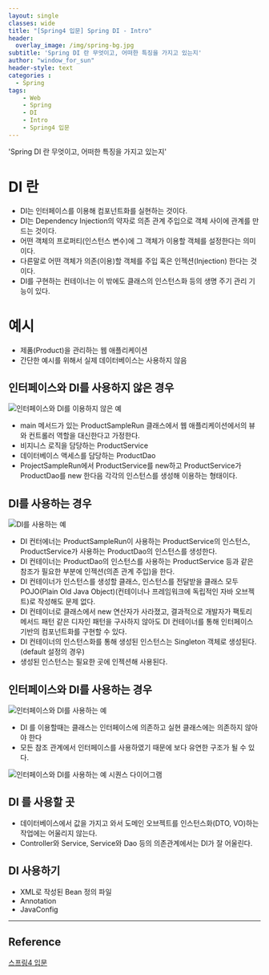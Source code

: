 ```yaml
--- 
layout: single
classes: wide
title: "[Spring4 입문] Spring DI - Intro"
header:
  overlay_image: /img/spring-bg.jpg
subtitle: 'Spring DI 란 무엇이고, 어떠한 특징을 가지고 있는지'
author: "window_for_sun"
header-style: text
categories :
  - Spring
tags:
    - Web
    - Spring
    - DI
    - Intro
    - Spring4 입문
---  
```


'Spring DI 란 무엇이고, 어떠한 특징을 가지고 있는지'

# DI 란
- DI는 인터페이스를 이용해 컴포넌트화를 실현하는 것이다.
- DI는 Dependency Injection의 약자로 의존 관계 주입으로 객체 사이에 관계를 만드는 것이다.
- 어떤 객체의 프로퍼티(인스턴스 변수)에 그 객체가 이용할 객체를 설정한다는 의미이다.
- 다른말로 어떤 객체가 의존(이용)할 객체를 주입 혹은 인젝션(Injection) 한다는 것이다.
- DI를 구현하는 컨테이너는 이 밖에도 클래스의 인스턴스화 등의 생명 주기 관리 기능이 있다.


# 예시
- 제품(Product)을 관리하는 웹 애플리케이션  
- 간단한 예시를 위해서 실제 데이터베이스는 사용하지 않음

## 인터페이스와 DI를 사용하지 않은 경우
![인터페이스와 DI를 이용하지 않은 예]({{site.baseurl}}/img/spring/spring-spring4intro-3-spring-di-intro-notinterface-ex-1.png)
- main 메서드가 있는 ProductSampleRun 클래스에서 웹 애플리케이션에서의 뷰와 컨트롤러 역할을 대신한다고 가정한다.
- 비지니스 로직을 담당하는 ProductService
- 데이터베이스 액세스를 담당하는 ProductDao
- ProjectSampleRun에서 ProductService를 new하고 ProductService가 ProductDao를 new 한다음 각각의 인스턴스를 생성해 이용하는 형태이다.

## DI를 사용하는 경우
![DI를 사용하는 예]({{site.baseurl}}/img/spring/spring-spring4intro-3-spring-di-intro-usedi-ex-1.png)
- DI 컨터에너는 ProductSampleRun이 사용하는 ProductService의 인스턴스, ProductService가 사용하는 ProductDao의 인스턴스를 생성한다.
- DI 컨테이너는 ProductDao의 인스턴스를 사용하는 ProductService 등과 같은 참조가 필요한 부분에 인젝션(의존 관계 주입)을 한다.
- DI 컨테이너가 인스턴스를 생성할 클래스, 인스턴스를 전달받을 클래스 모두 POJO(Plain Old Java Object)(컨테이너나 프레임워크에 독립적인 자바 오브젝트)로 작성해도 문제 없다.
- DI 컨테이너로 클래스에서 new 연산자가 사라졌고, 결과적으로 개발자가 팩토리 메서드 패턴 같은 디자인 패턴을 구사하지 않아도 DI 컨테이너를 통해 인터페이스 기반의 컴포넌트화를 구현할 수 있다.
- DI 컨테이너의 인스턴스화를 통해 생성된 인스턴스는 Singleton 객체로 생성된다. (default 설정의 경우)
- 생성된 인스턴스는 필요한 곳에 인젝션해 사용된다.

## 인터페이스와 DI를 사용하는 경우
![인터페이스와 DI를 사용하는 예]({{site.baseurl}}/img/spring/spring-spring4intro-3-spring-di-intro-useinterfacedi-ex-1.png)
- DI 를 이용할때는 클래스는 인터페이스에 의존하고 실현 클래스에는 의존하지 않아야 한다 
- 모든 참조 관계에서 인터페이스를 사용하였기 때문에 보다 유연한 구조가 될 수 있다.

![인터페이스와 DI를 사용하는 예 시퀀스 다이어그램]({{site.baseurl}}/img/spring/spring-spring4intro-3-spring-di-intro-useinterfacedi-ex-sequencediagram.png)

## DI 를 사용할 곳
- 데이터베이스에서 값을 가지고 와서 도메인 오브젝트를 인스턴스화(DTO, VO)하는 작업에는 어울리지 않는다.
- Controller와 Service, Service와 Dao 등의 의존관계에서는 DI가 잘 어울린다.

## DI 사용하기
- XML로 작성된 Bean 정의 파일
- Annotation
- JavaConfig


---
## Reference
[스프링4 입문](https://book.naver.com/bookdb/book_detail.nhn?bid=12685135)  
